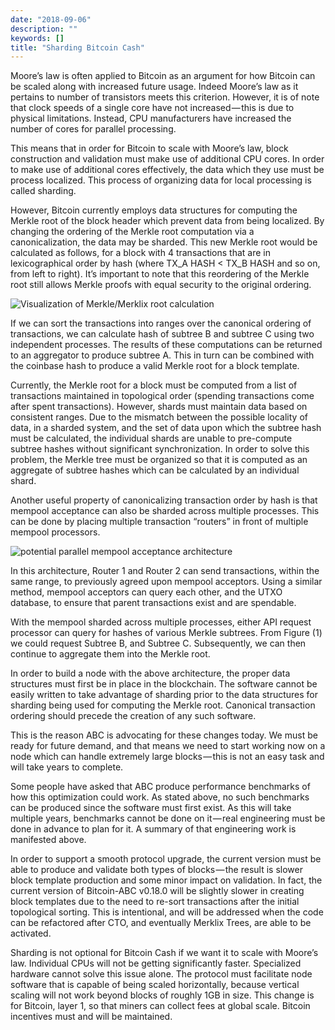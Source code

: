 ```yaml
---
date: "2018-09-06"
description: ""
keywords: []
title: "Sharding Bitcoin Cash"
---
```


Moore’s law is often applied to Bitcoin as an argument for how Bitcoin can be scaled along with increased future usage. Indeed Moore’s law as it pertains to number of transistors meets this criterion. However, it is of note that clock speeds of a single core have not increased — this is due to physical limitations. Instead, CPU manufacturers have increased the number of cores for parallel processing.

This means that in order for Bitcoin to scale with Moore’s law, block construction and validation must make use of additional CPU cores. In order to make use of additional cores effectively, the data which they use must be process localized. This process of organizing data for local processing is called sharding.

However, Bitcoin currently employs data structures for computing the Merkle root of the block header which prevent data from being localized. By changing the ordering of the Merkle root computation via a canonicalization, the data may be sharded. This new Merkle root would be calculated as follows, for a block with 4 transactions that are in lexicographical order by hash (where TX_A HASH < TX_B HASH and so on, from left to right). It’s important to note that this reordering of the Merkle root still allows Merkle proofs with equal security to the original ordering.

![Visualization of Merkle/Merklix root calculation](/merklix.jpg "Figure 1. Visualization of Merkle/Merklix root calculation")

If we can sort the transactions into ranges over the canonical ordering of transactions, we can calculate hash of subtree B and subtree C using two independent processes. The results of these computations can be returned to an aggregator to produce subtree A. This in turn can be combined with the coinbase hash to produce a valid Merkle root for a block template.

Currently, the Merkle root for a block must be computed from a list of transactions maintained in topological order (spending transactions come after spent transactions). However, shards must maintain data based on consistent ranges. Due to the mismatch between the possible locality of data, in a sharded system, and the set of data upon which the subtree hash must be calculated, the individual shards are unable to pre-compute subtree hashes without significant synchronization. In order to solve this problem, the Merkle tree must be organized so that it is computed as an aggregate of subtree hashes which can be calculated by an individual shard.

Another useful property of canonicalizing transaction order by hash is that mempool acceptance can also be sharded across multiple processes. This can be done by placing multiple transaction “routers” in front of multiple mempool processors.

![potential parallel mempool acceptance architecture](/parallel-mempool-acceptance.jpg "Figure 2. Illustrative example of a potential parallel mempool acceptance architecture")

In this architecture, Router 1 and Router 2 can send transactions, within the same range, to previously agreed upon mempool acceptors. Using a similar method, mempool acceptors can query each other, and the UTXO database, to ensure that parent transactions exist and are spendable.

With the mempool sharded across multiple processes, either API request processor can query for hashes of various Merkle subtrees. From Figure (1) we could request Subtree B, and Subtree C. Subsequently, we can then continue to aggregate them into the Merkle root.

In order to build a node with the above architecture, the proper data structures must first be in place in the blockchain. The software cannot be easily written to take advantage of sharding prior to the data structures for sharding being used for computing the Merkle root. Canonical transaction ordering should precede the creation of any such software.

This is the reason ABC is advocating for these changes today. We must be ready for future demand, and that means we need to start working now on a node which can handle extremely large blocks — this is not an easy task and will take years to complete.

Some people have asked that ABC produce performance benchmarks of how this optimization could work. As stated above, no such benchmarks can be produced since the software must first exist. As this will take multiple years, benchmarks cannot be done on it — real engineering must be done in advance to plan for it. A summary of that engineering work is manifested above.

In order to support a smooth protocol upgrade, the current version must be able to produce and validate both types of blocks — the result is slower block template production and some minor impact on validation. In fact, the current version of Bitcoin-ABC v0.18.0 will be slightly slower in creating block templates due to the need to re-sort transactions after the initial topological sorting. This is intentional, and will be addressed when the code can be refactored after CTO, and eventually Merklix Trees, are able to be activated.

Sharding is not optional for Bitcoin Cash if we want it to scale with Moore’s law. Individual CPUs will not be getting significantly faster. Specialized hardware cannot solve this issue alone. The protocol must facilitate node software that is capable of being scaled horizontally, because vertical scaling will not work beyond blocks of roughly 1GB in size. This change is for Bitcoin, layer 1, so that miners can collect fees at global scale. Bitcoin incentives must and will be maintained.
